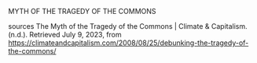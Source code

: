 MYTH OF THE TRAGEDY OF THE COMMONS

sources
The Myth of the Tragedy of the Commons | Climate & Capitalism. (n.d.). Retrieved July 9, 2023, from https://climateandcapitalism.com/2008/08/25/debunking-the-tragedy-of-the-commons/


